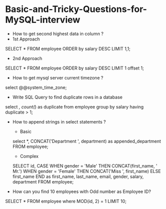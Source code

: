 # Basic-and-Tricky-Questions-for-MySQL-interview


- How to get second highest data in column ? 
- 1st Approach
  
SELECT * FROM employee ORDER by salary DESC LIMIT 1,1;

- 2nd Approach
  
SELECT * FROM employee ORDER by salary DESC LIMIT 1 offset 1;

- How to get mysql server current timezone ?
  
select @@system_time_zone;

- Write SQL Query to find duplicate rows in a database
  
select *, count(*) as duplicate from employee group by salary having duplicate > 1;

- How to append strings in select statements ?

	* Basic

	select *, CONCAT('Department ', department) as appended_department FROM employee;

	* Complex

	SELECT id,
		CASE
			WHEN gender = 'Male' THEN CONCAT(first_name, ' Mr.')
	        WHEN gender = 'Female' THEN CONCAT('Miss ', first_name)
		ELSE 
			first_name
		END as first_name, last_name, email, gender, salary, department
	FROM employee;

- How can you find 10 employees with Odd number as Employee ID?
  
SELECT * FROM employee where MOD(id, 2) = 1 LIMIT 10;


